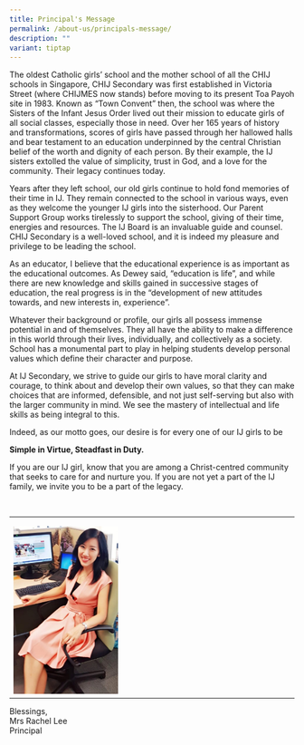 ```yaml
---
title: Principal's Message
permalink: /about-us/principals-message/
description: ""
variant: tiptap
---
```

<p>The oldest Catholic girls’ school and the mother school of all the CHIJ
schools in Singapore, CHIJ Secondary was first established in Victoria
Street (where CHIJMES now stands) before moving to its present Toa Payoh
site in 1983. Known as “Town Convent” then, the school was where the Sisters
of the Infant Jesus Order lived out their mission to educate girls of all
social classes, especially those in need. Over her 165 years of history
and transformations, scores of girls have passed through her hallowed halls
and bear testament to an education underpinned by the central Christian
belief of the worth and dignity of each person. By their example, the IJ
sisters extolled the value of simplicity, trust in God, and a love for
the community. Their legacy continues today.</p>
<p>Years after they left school, our old girls continue to hold fond memories
of their time in IJ. They remain connected to the school in various ways,
even as they welcome the younger IJ girls into the sisterhood. Our Parent
Support Group works tirelessly to support the school, giving of their time,
energies and resources. The IJ Board is an invaluable guide and counsel.
CHIJ Secondary is a well-loved school, and it is indeed my pleasure and
privilege to be leading the school.</p>
<p>As an educator, I believe that the educational experience is as important
as the educational outcomes. As Dewey said, “education is life”, and while
there are new knowledge and skills gained in successive stages of education,
the real progress is in the “development of new attitudes towards, and
new interests in, experience”.</p>
<p>Whatever their background or profile, our girls all possess immense potential
in and of themselves. They all have the ability to make a difference in
this world through their lives, individually, and collectively as a society.
School has a monumental part to play in helping students develop personal
values which define their character and purpose.</p>
<p>At IJ Secondary, we strive to guide our girls to have moral clarity and
courage, to think about and develop their own values, so that they can
make choices that are informed, defensible, and not just self-serving but
also with the larger community in mind. We see the mastery of intellectual
and life skills as being integral to this.</p>
<p>Indeed, as our motto goes, our desire is for every one of our IJ girls
to be</p>
<p><strong>Simple in Virtue, Steadfast in Duty.</strong>
</p>
<p>If you are our IJ girl, know that you are among a Christ-centred community
that seeks to care for and nurture you. If you are not yet a part of the
IJ family, we invite you to be a part of the legacy.</p>
<p>
<br>
</p>
<table>
<tbody>
<tr>
<td rowspan="1" colspan="1">
<p></p>
<div class="isomer-image-wrapper">
<img style="width: 40%;" height="auto" width="100%" alt="" src="/images/mslee.jpg">
</div>
</td>
<td rowspan="1" colspan="1">
<p></p>
</td>
<td rowspan="1" colspan="1">
<p></p>
</td>
</tr>
</tbody>
</table>
<p>Blessings,&nbsp;
<br>Mrs Rachel Lee
<br>Principal
<br>
</p>